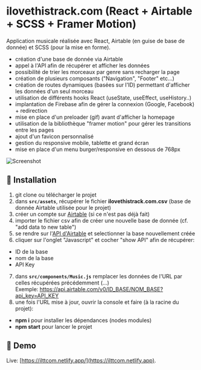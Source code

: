 # ilovethistrack.com (React + Airtable + SCSS + Framer Motion)

Application musicale réalisée avec React, Airtable (en guise de base de donnée) et SCSS (pour la mise en forme).
- création d'une base de donnée via Airtable
- appel à l'API afin de récupérer et afficher les données
- possibilité de trier les morceaux par genre sans recharger la page
- création de plusieurs composants ("Navigation", "Footer" etc...)
- création de routes dynamiques (basées sur l'ID) permettant d'afficher les données d'un seul morceau
- utilisation de différents hooks React (useState, useEffect, useHistory..)
- implantation de Firebase afin de gérer la connexion (Google, Facebook) + redirection
- mise en place d'un preloader (gif) avant d'afficher la homepage
- utilisation de la bibliothèque "framer motion" pour gérer les transitions entre les pages
- ajout d'un favicon personnalisé
- gestion du responsive mobile, tablette et grand écran
- mise en place d'un menu burger/responsive en dessous de 768px


![Screenshot](screenshot.png)

## 🚀 Installation

1. git clone ou télécharger le projet
2. dans **`src/assets`**, récupérer le fichier **ilovethistrack.com.csv** (base de donnée Airtable utilisée pour le projet)
3. créer un compte sur [Airtable](https://drive.google.com/file/d/1CgASOopJozOfaHEMDn0A0qFuaH1kZ6Lc) (si ce n'est pas déjà fait) 
4. importer le fichier csv afin de créer une nouvelle base de donnée (cf. "add data to new table")
5. se rendre sur l'[API d'Airtable](https://airtable.com/api) et selectionner la base nouvellement créée
6. cliquer sur l'onglet "Javascript" et cocher "show API" afin de récupérer:
- ID de la base
- nom de la base
- API Key
7. dans **`src/components/Music.js`** remplacer les données de l'URL par celles récupérées précédemment (...) <br/>
Exemple: https://api.airtable.com/v0/ID_BASE/NOM_BASE?api_key=API_KEY 
8. une fois l'URL mise à jour, ouvrir la console et faire (à la racine du projet):
- **npm i** pour installer les dépendances (nodes modules)
- **npm start** pour lancer le projet

## 💫 Demo

Live: [https://ilttcom.netlify.app/](https://ilttcom.netlify.app).
